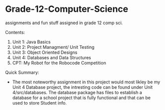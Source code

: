 # Grade-12-Computer-Science
assignments and fun stuff assigned in grade 12 comp sci.

Contents:
1) Unit 1: Java Basics
2) Unit 2: Project Managment/ Unit Testing
3) Unit 3: Object Oriented Designs
4) Unit 4: Databases and Data Structures
5) CPT: My Robot for the Robocode Competition

Quick Summary:
- The most noteworthy assignment in this project would most likley be my 
Unit 4 Database project, the intresting code can be found under Unit 4/src/databases.
The database package has files to establish a database for a school project that is fully 
functional and that can be used to store Student info.
